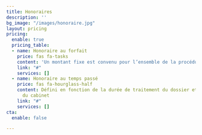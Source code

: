 ```yaml
---
title: Honoraires
description: ''
bg_image: "/images/honoraire.jpg"
layout: pricing
pricing:
  enable: true
  pricing_table:
  - name: Honoraire au forfait
    price: fas fa-tasks
    content: 'Un montant fixe est convenu pour l’ensemble de la procédure '
    link: "#"
    services: []
  - name: Honoraire au temps passé
    price: fas fa-hourglass-half
    content: Défini en fonction de la durée de traitement du dossier et du tarif horaire
      du cabinet
    link: "#"
    services: []
cta:
  enable: false

---
```

